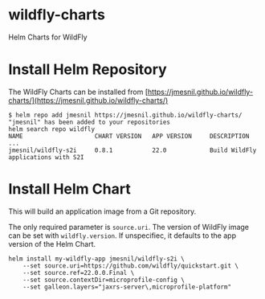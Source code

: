 # wildfly-charts
Helm Charts for WildFly

# Install Helm Repository

The WildFly Charts can be installed from [https://jmesnil.github.io/wildfly-charts/](https://jmesnil.github.io/wildfly-charts/)

```
$ helm repo add jmesnil https://jmesnil.github.io/wildfly-charts/
"jmesnil" has been added to your repositories
helm search repo wildfly
NAME                    CHART VERSION   APP VERSION     DESCRIPTION
...
jmesnil/wildfly-s2i     0.8.1           22.0            Build WildFly applications with S2I
````

# Install Helm Chart
This will build an application image from a Git repository.

The only required parameter is `source.uri`.
The version of WildFly image can be set with `wildfly.version`. If unspecifiec, it defaults
to the app version of the Helm Chart.

```
helm install my-wildfly-app jmesnil/wildfly-s2i \
    --set source.uri=https://github.com/wildfly/quickstart.git \
    --set source.ref=22.0.0.Final \
    --set source.contextDir=microprofile-config \
    --set galleon.layers="jaxrs-server\,microprofile-platform"
```